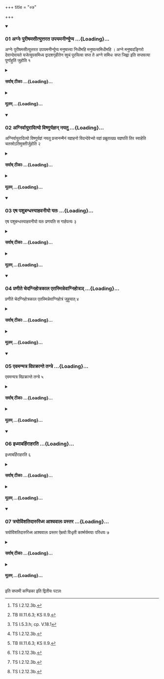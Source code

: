 +++
title = "०७"

+++

<div class="js_include" includetitle="true" newlevelforh1="3" unfilled url="/vedAH_yajuH/taittirIyam/sUtram/ApastambaH/shrautam/vishvAsa-prastutiH/07/07/01_agneH_purIShamasItyuttarata_upayamanIrnyupya.md">
<details open><summary><h3>01 अग्नेः पुरीषमसीत्युत्तरत उपयमनीर्न्युप्य ...{Loading}...</h3></summary>

अग्नेः पुरीषमसीत्युत्तरत उपयमनीर्न्युप्य मनुष्वत्त्वा निधीमहि मनुष्वत्समिधीमहि । अग्ने मनुष्वदङ्गिरो देवान्देवायते यजेत्युपसमिध्य द्वादशगृहीतेन स्रुचं पूरयित्वा सप्त ते अग्ने समिधः सप्त जिह्वा इति सप्तवत्या पूर्णाहुतिं जुहोति १
</details>
</div>
<div class="js_include collapsed" newlevelforh1="4" title="सर्वाष् टीकाः" unfilled url="/vedAH_yajuH/taittirIyam/sUtram/ApastambaH/shrautam/sarvASh_TIkAH/07/07/01_agneH_purIShamasItyuttarata_upayamanIrnyupya.md">
<details><summary><h4>सर्वाष् टीकाः ...{Loading}...</h4></summary>
<details><summary>थिते</summary>

1. with agneḥ purīṣamasi...[^1] having thrown the supporting sand towards the north of the fire, with manuṣvattvā nidhīmahi...[^2] having added fuel to the fire, having filled the Juhū(-ladle) with twelve times scooped ghee, (the Adhvaryu) offers a full-libation (of the ghee) with a verse containing the word sapta (seven) viz. sapta te agne samidhaḥ[^3].  

[^1]: TS I.2.12.3b.  

[^2]: TB III.11.6.3; KS II.9.  

[^3]: TS I.5.3.h; cp. V.18.1
</details>
</details>
</div>
<div class="js_include collapsed" newlevelforh1="4" title="मूलम्" unfilled url="/vedAH_yajuH/taittirIyam/sUtram/ApastambaH/shrautam/mUlam/07/07/01_agneH_purIShamasItyuttarata_upayamanIrnyupya.md">
<details><summary><h4>मूलम् ...{Loading}...</h4></summary>

अग्नेः पुरीषमसीत्युत्तरत उपयमनीर्न्युप्य मनुष्वत्त्वा निधीमहि मनुष्वत्समिधीमहि । अग्ने मनुष्वदङ्गिरो देवान्देवायते यजेत्युपसमिध्य द्वादशगृहीतेन स्रुचं पूरयित्वा सप्त ते अग्ने समिधः सप्त जिह्वा इति सप्तवत्या पूर्णाहुतिं जुहोति १
</details>
</div>
<div class="js_include" includetitle="true" newlevelforh1="3" unfilled url="/vedAH_yajuH/taittirIyam/sUtram/ApastambaH/shrautam/vishvAsa-prastutiH/07/07/02_agnirvAyurAdityo_viShNuryajnan_nayatu.md">
<details open><summary><h3>02 अग्निर्वायुरादित्यो विष्णुर्यज्ञन् नयतु ...{Loading}...</h3></summary>

अग्निर्वायुरादित्यो विष्णुर्यज्ञं नयतु प्रजानन्मैनं यज्ञहनो विदन्देवेभ्यो यज्ञं प्रब्रूतात्प्रप्र यज्ञपतिं तिर स्वाहेति चतस्रोऽतिमुक्तीर्जुहोति २
</details>
</div>
<div class="js_include collapsed" newlevelforh1="4" title="सर्वाष् टीकाः" unfilled url="/vedAH_yajuH/taittirIyam/sUtram/ApastambaH/shrautam/sarvASh_TIkAH/07/07/02_agnirvAyurAdityo_viShNuryajnan_nayatu.md">
<details><summary><h4>सर्वाष् टीकाः ...{Loading}...</h4></summary>
<details><summary>थिते</summary>

2. With agniryajñaḥ nayatu prajānan..., vāyuryajñaṁ nayatu prajānan..., ādityo yajñaṁ nayatu prajānan..., viṣṇur yajñaṁ nayatu prajānan... he offers four libations called Atimukti.
</details>
</details>
</div>
<div class="js_include collapsed" newlevelforh1="4" title="मूलम्" unfilled url="/vedAH_yajuH/taittirIyam/sUtram/ApastambaH/shrautam/mUlam/07/07/02_agnirvAyurAdityo_viShNuryajnan_nayatu.md">
<details><summary><h4>मूलम् ...{Loading}...</h4></summary>

अग्निर्वायुरादित्यो विष्णुर्यज्ञं नयतु प्रजानन्मैनं यज्ञहनो विदन्देवेभ्यो यज्ञं प्रब्रूतात्प्रप्र यज्ञपतिं तिर स्वाहेति चतस्रोऽतिमुक्तीर्जुहोति २
</details>
</div>
<div class="js_include" includetitle="true" newlevelforh1="3" unfilled url="/vedAH_yajuH/taittirIyam/sUtram/ApastambaH/shrautam/vishvAsa-prastutiH/07/07/03_eSha_pashubandhasyAhavanIyo_yataH.md">
<details open><summary><h3>03 एष पशुबन्धस्याहवनीयो यतः ...{Loading}...</h3></summary>

एष पशुबन्धस्याहवनीयो यतः प्रणयति स गार्हपत्यः ३
</details>
</div>
<div class="js_include collapsed" newlevelforh1="4" title="सर्वाष् टीकाः" unfilled url="/vedAH_yajuH/taittirIyam/sUtram/ApastambaH/shrautam/sarvASh_TIkAH/07/07/03_eSha_pashubandhasyAhavanIyo_yataH.md">
<details><summary><h4>सर्वाष् टीकाः ...{Loading}...</h4></summary>
<details><summary>थिते</summary>

3. This[^1] is the Āhavanīya(-fire) of the Paśubandha; the (fire)[^2] from which he carries the fuel-stick forward, that is the (new) Gārhapatya.

[^1]: The fire on the Uttaravedi.  

[^2]: The old Āhavanīya.
</details>
</details>
</div>
<div class="js_include collapsed" newlevelforh1="4" title="मूलम्" unfilled url="/vedAH_yajuH/taittirIyam/sUtram/ApastambaH/shrautam/mUlam/07/07/03_eSha_pashubandhasyAhavanIyo_yataH.md">
<details><summary><h4>मूलम् ...{Loading}...</h4></summary>

एष पशुबन्धस्याहवनीयो यतः प्रणयति स गार्हपत्यः ३
</details>
</div>
<div class="js_include" includetitle="true" newlevelforh1="3" unfilled url="/vedAH_yajuH/taittirIyam/sUtram/ApastambaH/shrautam/vishvAsa-prastutiH/07/07/04_praNIte_chedagnihotrakAla_etasminnevAgnihotra~n.md">
<details open><summary><h3>04 प्रणीते चेदग्निहोत्रकाल एतस्मिन्नेवाग्निहोत्रञ् ...{Loading}...</h3></summary>

प्रणीते चेदग्निहोत्रकाल एतस्मिन्नेवाग्निहोत्रं जुहुयात् ४
</details>
</div>
<div class="js_include collapsed" newlevelforh1="4" title="सर्वाष् टीकाः" unfilled url="/vedAH_yajuH/taittirIyam/sUtram/ApastambaH/shrautam/sarvASh_TIkAH/07/07/04_praNIte_chedagnihotrakAla_etasminnevAgnihotra~n.md">
<details><summary><h4>सर्वाष् टीकाः ...{Loading}...</h4></summary>
<details><summary>थिते</summary>

4. After fire has been carried forward if there is the time of Agnihotra then he should offer the Agnihotra(-libation) in this[^1] fire only.  

[^1]: The new Āhavanīya on the Uttaravedi.
</details>
</details>
</div>
<div class="js_include collapsed" newlevelforh1="4" title="मूलम्" unfilled url="/vedAH_yajuH/taittirIyam/sUtram/ApastambaH/shrautam/mUlam/07/07/04_praNIte_chedagnihotrakAla_etasminnevAgnihotra~n.md">
<details><summary><h4>मूलम् ...{Loading}...</h4></summary>

प्रणीते चेदग्निहोत्रकाल एतस्मिन्नेवाग्निहोत्रं जुहुयात् ४
</details>
</div>
<div class="js_include" includetitle="true" newlevelforh1="3" unfilled url="/vedAH_yajuH/taittirIyam/sUtram/ApastambaH/shrautam/vishvAsa-prastutiH/07/07/05_evamanyatra_viprakrAnte_tantre.md">
<details open><summary><h3>05 एवमन्यत्र विप्रक्रान्ते तन्त्रे ...{Loading}...</h3></summary>

एवमन्यत्र विप्रक्रान्ते तन्त्रे ५
</details>
</div>
<div class="js_include collapsed" newlevelforh1="4" title="सर्वाष् टीकाः" unfilled url="/vedAH_yajuH/taittirIyam/sUtram/ApastambaH/shrautam/sarvASh_TIkAH/07/07/05_evamanyatra_viprakrAnte_tantre.md">
<details><summary><h4>सर्वाष् टीकाः ...{Loading}...</h4></summary>
<details><summary>थिते</summary>

5. In the same way, elsewhere when the ritual procedure has been started (if Agnihotra-libation) (is to be offered it should be offered in the Āhavanīya(-fire) on the Uttaravedi only).
</details>
</details>
</div>
<div class="js_include collapsed" newlevelforh1="4" title="मूलम्" unfilled url="/vedAH_yajuH/taittirIyam/sUtram/ApastambaH/shrautam/mUlam/07/07/05_evamanyatra_viprakrAnte_tantre.md">
<details><summary><h4>मूलम् ...{Loading}...</h4></summary>

एवमन्यत्र विप्रक्रान्ते तन्त्रे ५
</details>
</div>
<div class="js_include" includetitle="true" newlevelforh1="3" unfilled url="/vedAH_yajuH/taittirIyam/sUtram/ApastambaH/shrautam/vishvAsa-prastutiH/07/07/06_idhmAbarhirAharati.md">
<details open><summary><h3>06 इध्माबर्हिराहरति ...{Loading}...</h3></summary>

इध्माबर्हिराहरति ६
</details>
</div>
<div class="js_include collapsed" newlevelforh1="4" title="सर्वाष् टीकाः" unfilled url="/vedAH_yajuH/taittirIyam/sUtram/ApastambaH/shrautam/sarvASh_TIkAH/07/07/06_idhmAbarhirAharati.md">
<details><summary><h4>सर्वाष् टीकाः ...{Loading}...</h4></summary>
<details><summary>थिते</summary>

6. He brings the fuel and sacred grass.[^1]  


[^1]: i.e. he performs the activities mentioned in 1.3.1-6.10. The preparation of Veda 1.6.4-5, however, is not to be done because it has already been done see VII.3.19.
</details>
</details>
</div>
<div class="js_include collapsed" newlevelforh1="4" title="मूलम्" unfilled url="/vedAH_yajuH/taittirIyam/sUtram/ApastambaH/shrautam/mUlam/07/07/06_idhmAbarhirAharati.md">
<details><summary><h4>मूलम् ...{Loading}...</h4></summary>

इध्माबर्हिराहरति ६
</details>
</div>
<div class="js_include" includetitle="true" newlevelforh1="3" unfilled url="/vedAH_yajuH/taittirIyam/sUtram/ApastambaH/shrautam/vishvAsa-prastutiH/07/07/07_trayoviMshatidAruridhma_AshvavAlaH_prastara.md">
<details open><summary><h3>07 त्रयोविंशतिदारुरिध्म आश्ववालः प्रस्तर ...{Loading}...</h3></summary>

त्रयोविंशतिदारुरिध्म आश्ववालः प्रस्तर ऐक्षवो विधृती कार्ष्मर्यमयाः परिधयः ७
</details>
</div>
<div class="js_include collapsed" newlevelforh1="4" title="सर्वाष् टीकाः" unfilled url="/vedAH_yajuH/taittirIyam/sUtram/ApastambaH/shrautam/sarvASh_TIkAH/07/07/07_trayoviMshatidAruridhma_AshvavAlaH_prastara.md">
<details><summary><h4>सर्वाष् टीकाः ...{Loading}...</h4></summary>
<details><summary>थिते</summary>

7. The fuel consists of twenty-three woods; the Prastara of Āśvavāla(-grass); the Vidhr̥tis (separating grass-blades)[^1] of sugar-cane; the enclosing sticks of Kārṣmarya(-wood).  

[^1]: See II.9.12.
</details>
</details>
</div>
<div class="js_include collapsed" newlevelforh1="4" title="मूलम्" unfilled url="/vedAH_yajuH/taittirIyam/sUtram/ApastambaH/shrautam/mUlam/07/07/07_trayoviMshatidAruridhma_AshvavAlaH_prastara.md">
<details><summary><h4>मूलम् ...{Loading}...</h4></summary>

त्रयोविंशतिदारुरिध्म आश्ववालः प्रस्तर ऐक्षवो विधृती कार्ष्मर्यमयाः परिधयः ७
</details>
</div>





  
इति सप्तमी कण्डिका 
इति द्वितीयः पटलः
